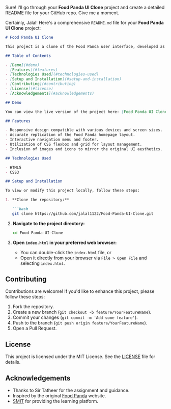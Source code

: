 Sure! I'll go through your **Food Panda UI Clone** project and create a detailed README file for your GitHub repo. Give me a moment.

Certainly, Jalal! Here's a comprehensive `README.md` file for your **Food Panda UI Clone** project:

```markdown
# Food Panda UI Clone

This project is a clone of the Food Panda user interface, developed as part of the SMIT Assignment 05 under the guidance of Sir Tatheer. The primary objective was to replicate the design and layout of the Food Panda website using HTML and CSS, enhancing skills in front-end web development.

## Table of Contents

- [Demo](#demo)
- [Features](#features)
- [Technologies Used](#technologies-used)
- [Setup and Installation](#setup-and-installation)
- [Contributing](#contributing)
- [License](#license)
- [Acknowledgements](#acknowledgements)

## Demo

You can view the live version of the project here: [Food Panda UI Clone](https://foodpanda-chi.vercel.app)

## Features

- Responsive design compatible with various devices and screen sizes.
- Accurate replication of the Food Panda homepage layout.
- Interactive navigation menu and footer.
- Utilization of CSS flexbox and grid for layout management.
- Inclusion of images and icons to mirror the original UI aesthetics.

## Technologies Used

- HTML5
- CSS3

## Setup and Installation

To view or modify this project locally, follow these steps:

1. **Clone the repository:**

   ```bash
   git clone https://github.com/jalal1122/Food-Panda-UI-Clone.git
   ```

2. **Navigate to the project directory:**

   ```bash
   cd Food-Panda-UI-Clone
   ```

3. **Open `index.html` in your preferred web browser:**

   - You can double-click the `index.html` file, or
   - Open it directly from your browser via `File > Open File` and selecting `index.html`.

## Contributing

Contributions are welcome! If you'd like to enhance this project, please follow these steps:

1. Fork the repository.
2. Create a new branch (`git checkout -b feature/YourFeatureName`).
3. Commit your changes (`git commit -m 'Add some feature'`).
4. Push to the branch (`git push origin feature/YourFeatureName`).
5. Open a Pull Request.

## License

This project is licensed under the MIT License. See the [LICENSE](LICENSE) file for details.

## Acknowledgements

- Thanks to Sir Tatheer for the assignment and guidance.
- Inspired by the original [Food Panda](https://www.foodpanda.com/) website.
- [SMIT](https://www.smit.org.pk/) for providing the learning platform.
